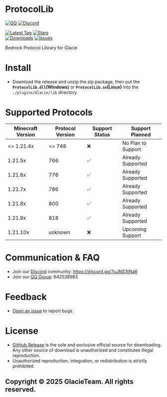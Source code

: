 # ProtocolLib

[![QQ](https://img.shields.io/badge/642538983-pink?style=for-the-badge&logo=qq)](https://qm.qq.com/q/1yn1ZHEoyY)
[![Discord](https://img.shields.io/discord/1346034987136192523?style=for-the-badge&logo=discord)](https://discord.gg/7uJNS3tNa6)

[![Latest Tag](https://img.shields.io/github/v/tag/GlacieTeam/ProtocolLib?label=Latest%20Tag&style=for-the-badge)](https://github.com/GlacieTeam/ProtocolLib/releases)
[![Stars](https://img.shields.io/github/stars/GlacieTeam/ProtocolLib.svg?style=for-the-badge)](https://github.com/GlacieTeam/ProtocolLib/stargazers)  
[![Downloads](https://img.shields.io/github/downloads/GlacieTeam/ProtocolLib/total?style=for-the-badge&color=%2300ff00)](https://github.com/GlacieTeam/ProtocolLib/releases)
[![Issues](https://img.shields.io/github/issues/GlacieTeam/ProtocolLib.svg?style=for-the-badge)](https://github.com/GlacieTeam/ProtocolLib/issues)

Bedrock Protocol Library for Glacie

# Install
- Download the release and unzip the zip package, then put the **`ProtocolLib.dll`(Windows)** or **`ProtocolLib.so`(Linux)** into the `./plugins/Glacie/lib` directory.

# Supported Protocols
| Minecraft Version | Protocol Version | Support Status     | Support Planned    |
| ----------------- | ---------------- | ------------------ | ------------------ |
| <= 1.21.4x        | <= 748           | :x:                | No Plan to Support |
| 1.21.5x           | 766              | :white_check_mark: | Already Supported  |
| 1.21.6x           | 776              | :white_check_mark: | Already Supported  |
| 1.21.7x           | 786              | :white_check_mark: | Already Supported  |
| 1.21.8x           | 800              | :white_check_mark: | Already Supported  |
| 1.21.9x           | 818              | :white_check_mark: | Already Supported  |
| 1.21.10x          | unknown          | :x:                | Upcoming Support   |


# Communication & FAQ
- Join our [Discord](https://discord.gg/7uJNS3tNa6) community: https://discord.gg/7uJNS3tNa6
- Join our [QQ Group](https://qm.qq.com/q/1yn1ZHEoyY): 642538983

# Feedback
- [Open an issue](https://github.com/GlacieTeam/ProtocolLib/issues) to report bugs.

# License
- [GitHub Release](https://github.com/GlacieTeam/ProtocolLib/releases) is the sole and exclusive official source for downloading. Any other source of download is unauthorized and constitutes illegal reproduction. 
- Unauthorized reproduction, integration, or redistribution is strictly prohibited.

## Copyright © 2025 GlacieTeam. All rights reserved.
